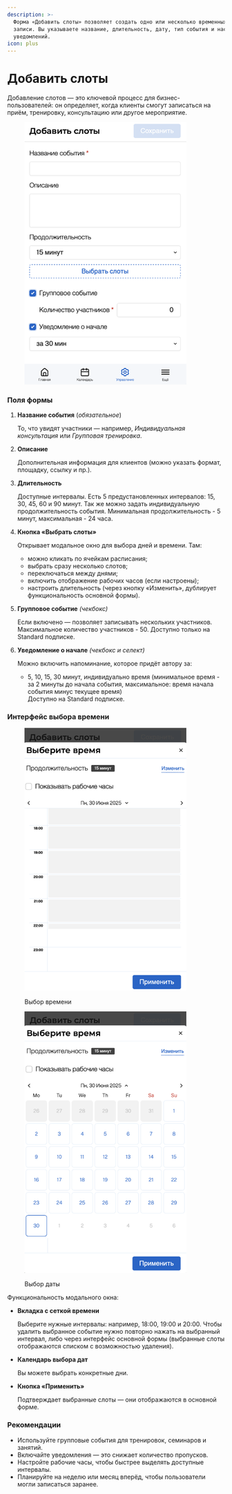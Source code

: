 ```yaml
---
description: >-
  Форма «Добавить слоты» позволяет создать одно или несколько временных окон для
  записи. Вы указываете название, длительность, дату, тип события и настройки
  уведомлений.
icon: plus
---
```


# Добавить слоты

Добавление слотов — это ключевой процесс для бизнес-пользователей: он определяет, когда клиенты смогут записаться на приём, тренировку, консультацию или другое мероприятие.

<figure><img src="../../../.gitbook/assets/management - add slots.png" alt="" width="375"><figcaption></figcaption></figure>

### Поля формы

1.  **Название события** (_обязательное_)

    То, что увидят участники — например, _Индивидуальная консультация_ или _Групповая тренировка_.
2.  **Описание**

    Дополнительная информация для клиентов (можно указать формат, площадку, ссылку и пр.).
3.  **Длительность**

    Доступные интервалы. Есть 5 предустановленных интервалов: 15, 30, 45, 60 и 90 минут. Так же можно задать индивидуальную продолжительность события. Минимальная продолжительность - 5 минут, максимальная - 24 часа.
4.  **Кнопка «Выбрать слоты»**

    Открывает модальное окно для выбора дней и времени. Там:

    * можно кликать по ячейкам расписания;
    * выбрать сразу несколько слотов;
    * переключаться между днями;
    * включить отображение рабочих часов (если настроены);
    * настроить длительность (через кнопку «Изменить», дублирует функциональность основной формы).
5.  **Групповое событие** _(чекбокс)_

    Если включено — позволяет записывать нескольких участников. Максимальное количество участников - 50. Доступно только на Standard подписке.
6.  **Уведомление о начале** _(чекбокс и селект)_

    Можно включить напоминание, которое придёт автору за:

    * 5, 10, 15, 30 минут, индивидуально время (минимальное время - за 2 минуты до начала события, максимальное: время начала события минус текущее время)\
      Доступно на Standard подписке.

### Интерфейс выбора времени

<div><figure><img src="../../../.gitbook/assets/management - add slots - select time.png" alt="" width="375"><figcaption><p>Выбор времени</p></figcaption></figure> <figure><img src="../../../.gitbook/assets/management - add slots - select time - calendar.png" alt="" width="375"><figcaption><p>Выбор даты</p></figcaption></figure></div>

Функциональность модального окна:

*   **Вкладка с сеткой времени**

    Выберите нужные интервалы: например, 18:00, 19:00 и 20:00. Чтобы удалить выбранное событие нужно повторно нажать на выбранный интервал, либо через интерфейс основной формы (выбранные слоты отображаются списком с возможностью удаления).
*   **Календарь выбора дат**

    Вы можете выбрать конкретные дни.
*   **Кнопка «Применить»**

    Подтверждает выбранные слоты — они отображаются в основной форме.

### Рекомендации

* Используйте групповые события для тренировок, семинаров и занятий.
* Включайте уведомления — это снижает количество пропусков.
* Настройте рабочие часы, чтобы быстрее выделять доступные интервалы.
* Планируйте на неделю или месяц вперёд, чтобы пользователи могли записаться заранее.
